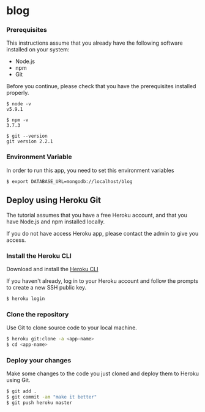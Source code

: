 # blog



### Prerequisites
This instructions assume that you already have the following software installed on your system:
- Node.js
- npm
- Git

Before you continue, please check that you have the prerequisites installed properly.

```
$ node -v
v5.9.1
```

```
$ npm -v
3.7.3
```

```
$ git --version
git version 2.2.1
```

### Environment Variable

In order to run this app, you need to set this environment variables 
```
$ export DATABASE_URL=mongodb://localhost/blog
```

## Deploy using Heroku Git

The tutorial assumes that you have a free Heroku account, and that you have Node.js and npm installed locally.

If you do not have access Heroku app, please contact the admin to give you access.

### Install the Heroku CLI
Download and install the [Heroku CLI](https://devcenter.heroku.com/articles/heroku-command-line)


If you haven't already, log in to your Heroku account and follow the prompts to create a new SSH public key.
```bash
$ heroku login
```

### Clone the repository
Use Git to clone <app> source code to your local machine.
```bash
$ heroku git:clone -a <app-name>
$ cd <app-name>
```

### Deploy your changes
Make some changes to the code you just cloned and deploy them to Heroku using Git.
```bash
$ git add .
$ git commit -am "make it better"
$ git push heroku master
```
